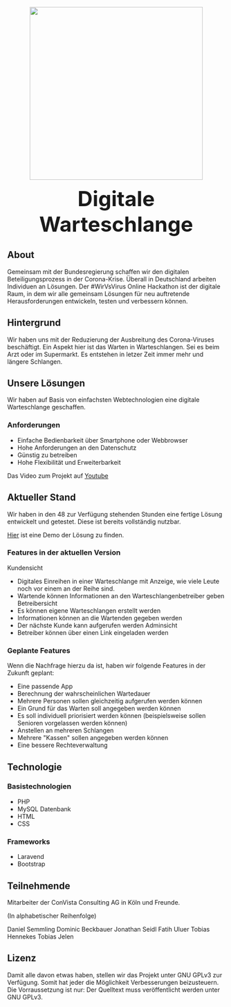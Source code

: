 <p align="center"><img src="https://wirvsvirushackathon.org/wp-content/uploads/2020/03/12-scaled.jpg" width="400"></p>

<p align="center">
<font size=24> <b> Digitale Warteschlange </b> </font>
</p>


## About

Gemeinsam mit der Bundesregierung schaffen wir den digitalen Beteiligungsprozess in der Corona-Krise. Überall in Deutschland arbeiten Individuen an Lösungen. Der #WirVsVirus Online Hackathon ist der digitale Raum, in dem wir alle gemeinsam Lösungen für neu auftretende Herausforderungen entwickeln, testen und verbessern können.

## Hintergrund

Wir haben uns mit der Reduzierung der Ausbreitung des Corona-Viruses beschäftigt. Ein Aspekt hier ist das Warten in Warteschlangen. Sei es beim Arzt oder im Supermarkt. Es entstehen in letzer Zeit immer mehr und längere Schlangen.

## Unsere Lösungen

Wir haben auf Basis von einfachsten Webtechnologien eine digitale Warteschlange geschaffen.

### Anforderungen
- Einfache Bedienbarkeit über Smartphone oder Webbrowser
- Hohe Anforderungen an den Datenschutz
- Günstig zu betreiben
- Hohe Flexibilität und Erweiterbarkeit

Das Video zum Projekt auf [Youtube](https://www.youtube.com/watch?v=gNy93Js-2-Q)

## Aktueller Stand
Wir haben in den 48 zur Verfügung stehenden Stunden eine fertige Lösung entwickelt und getestet. Diese ist bereits vollständig nutzbar.

[Hier](https://digitale-warteschlange.beckbauer.de) ist eine Demo der Lösung zu finden. 

### Features in der aktuellen Version
Kundensicht
- Digitales Einreihen in einer Warteschlange mit Anzeige, wie viele Leute noch vor einem an der Reihe sind.
- Wartende können Informationen an den Warteschlangenbetreiber geben
Betreibersicht
- Es können eigene Warteschlangen erstellt werden
- Informationen können an die Wartenden gegeben werden
- Der nächste Kunde kann aufgerufen werden
Adminsicht
- Betreiber können über einen Link eingeladen werden

### Geplante Features
Wenn die Nachfrage hierzu da ist, haben wir folgende Features in der Zukunft geplant:
- Eine passende App
- Berechnung der wahrscheinlichen Wartedauer
- Mehrere Personen sollen gleichzeitig aufgerufen werden können
- Ein Grund für das Warten soll angegeben werden können
- Es soll individuell priorisiert werden können (beispielsweise sollen Senioren vorgelassen werden können)
- Anstellen an mehreren Schlangen
- Mehrere "Kassen" sollen angegeben werden können
- Eine bessere Rechteverwaltung

## Technologie
### Basistechnologien
- PHP
- MySQL Datenbank
- HTML
- CSS

### Frameworks
- Laravend
- Bootstrap

## Teilnehmende

Mitarbeiter der ConVista Consulting AG in Köln und Freunde.

(In alphabetischer Reihenfolge)

Daniel Semmling
Dominic Beckbauer
Jonathan Seidl
Fatih Uluer
Tobias Hennekes
Tobias Jelen

## Lizenz

Damit alle davon etwas haben, stellen wir das Projekt unter GNU GPLv3 zur Verfügung. Somit hat jeder die Möglichkeit Verbesserungen beizusteuern. Die Vorraussetzung ist nur: Der Quelltext muss veröffentlicht werden unter GNU GPLv3.
